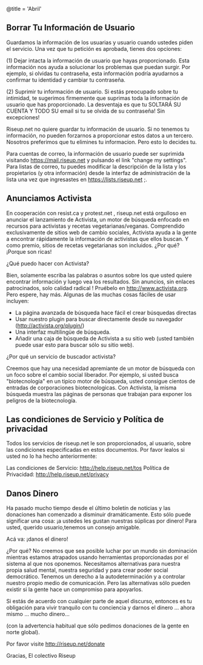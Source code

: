 @title = 'Abril'

## Borrar Tu Información de Usuario

Guardamos la información de los usuarias y usuario cuando ustedes piden
el servicio. Una vez que tu petición es aprobada, tienes dos opciones:

(1) Dejar intacta la información de usuario que hayas proporcionado.
Esta información nos ayuda a solucionar los problemas que puedan surgir.
Por ejemplo, si olvidas tu contraseña, esta información podría ayudarnos
a confirmar tu identidad y cambiar tu contraseña.

(2) Suprimir tu información de usuario. Si estás preocupado sobre tu
intimidad, te sugerimos firmemente que suprimas toda la información de
usuario que has proporcionado. La desventaja es que tu SOLTARÁ SU CUENTA
Y TODO SU email si tu se olvida de su contraseña! Sin excepciones!

Riseup.net no quiere guardar tu información de usuario. Si no tenemos tu
información, no pueden forzarnos a proporcionar estos datos a un
tercero. Nosotros preferimos que tu elimines tu informacion. Pero esto
lo decides tu.

Para cuentas de correo, la información de usuario puede ser suprimida
visitando https://mail.riseup.net y pulsando el link "change my
settings". Para listas de correo, tu puedes modificar la descripción de
la lista y los propietarios (y otra información) desde la interfaz de
administración de la lista una vez que ingresastes en
https://lists.riseup.net ;.


## Anunciamos Activista

En cooperación con resist.ca y protest.net , riseup.net está
orgulloso en anunciar el lanzamiento de Activista, un motor de búsqueda
enfocado en recursos para activistas y recetas vegetarianas/veganas.
Comprendido exclusivamente de sitios web de cambio sociales, Activista
ayuda a la gente a encontrar rápidamente la información de activistas
que ellos buscan. Y como premio, sitios de recetas vegetarianas son
incluidos. ¿Por qué? ¡Porque son ricas!

¿Qué puedo hacer con Activista?

Bien, solamente escriba las palabras o asuntos sobre los que usted
quiere encontrar información y luego vea los resultados. Sin anuncios,
sin enlaces patrocinados, solo calidad radical !  Pruébelo en
http://www.activista.org. Pero espere, hay más. Algunas de las muchas
cosas fáciles de usar incluyen:

   * La página avanzada de búsqueda hace fácil el crear
     búsquedas directas
   * Usar nuestro plugin para buscar directamente desde su navegador
     (http://activista.org/plugin/)
   * Una interfaz multilingüe de búsqueda.
   * Añadir una caja de búsqueda de Activista a su sitio web
     (usted también puede usar esto para buscar sólo su sitio web).

¿Por qué un servicio de buscador activista?

Creemos que hay una necesidad apremiante de un motor de búsqueda con un
foco sobre el cambio social liberador.  Por ejemplo, si usted busca
"biotecnología" en un tipico motor de búsqueda, usted consigue cientos
de entradas de corporaciones biotecnologicas. Con Activista, la misma
búsqueda muestra las páginas de personas que trabajan para exponer los
peligros de la biotecnología.


## Las condiciones de Servicio y Política de privacidad

Todos los servicios de riseup.net le son proporcionados, al usuario,
sobre  las condiciones especificadas en estos documentos. Por favor
lealos si usted no lo ha hecho anteriormente:

Las condiciones de Servicio: http://help.riseup.net/tos
Política de Privacidad: http://help.riseup.net/privacy


## Danos Dinero

Ha pasado mucho tiempo desde el último boletín de noticias y las
donaciones han comenzado a disminuir dramáticamente. Esto sólo puede
significar una cosa: ¡a ustedes les gustan nuestras súplicas por dinero!
Para usted, querido usuario,tenemos un consejo amigable.

Acá va: ¡danos el dinero!

¿Por qué? No creemos que sea posible luchar por un mundo sin dominación
 mientras estamos atrapados usando herramientas proporcionadas por el
sistema al que nos oponemos. Necesitamos alternativas para nuestra
propia salud mental, nuestra seguridad y para crear poder social
democrático. Tenemos un derecho a la autodeterminación y a controlar
nuestro propio medio de comunicación. Pero las alternativas sólo pueden
existir si la gente hace un compromiso para apoyarlos.

Si estás de acuerdo con cualquier parte de aquel discurso, entonces es
tu obligación para vivir tranquilo con tu conciencia y darnos el dinero
... ahora mismo ... mucho dinero...

(con la advertencia habitual que sólo pedimos donaciones de la gente en
norte global).

Por favor visite http://riseup.net/donate

Gracias,
El colectivo Riseup
